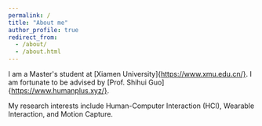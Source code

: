 ```yaml
---
permalink: /
title: "About me"
author_profile: true
redirect_from: 
  - /about/
  - /about.html
---
```


I am a Master's student at [Xiamen University]{https://www.xmu.edu.cn/}. I am fortunate to be advised by [Prof. Shihui Guo]{https://www.humanplus.xyz/}.

My research interests include Human-Computer Interaction (HCI), Wearable Interaction, and Motion Capture.

